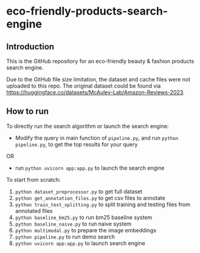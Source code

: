 # eco-friendly-products-search-engine
## Introduction
This is the GitHub repository for an eco-friendly beauty & fashion products search engine. 

Due to the GitHub file size limitation, the dataset and cache files were not uploaded to this 
repo. The original dataset could be found via https://huggingface.co/datasets/McAuley-Lab/Amazon-Reviews-2023.

## How to run
To directly run the search algorithm or launch the search engine:

- Modify the query in main function of `pipeline.py`, and run `python pipeline.py`, 
to get the top results for your query

OR

- run `python uvicorn app:app.py` to launch the search engine

To start from scratch:

1. `python dataset_preprocessor.py` to get full dataset
2. `python get_annotation_files.py` to get csv files to annotate
3. `python train_test_splitting.py` to split training and testing files from annotated files
4. `python baseline_bm25.py` to run bm25 baseline system
5. `python baseline_naive.py` to run naive system
6. `python multimodal.py` to prepare the image embeddings
7. `python pipeline.py` to run demo search
8. `python uvicorn app:app.py` to launch search engine